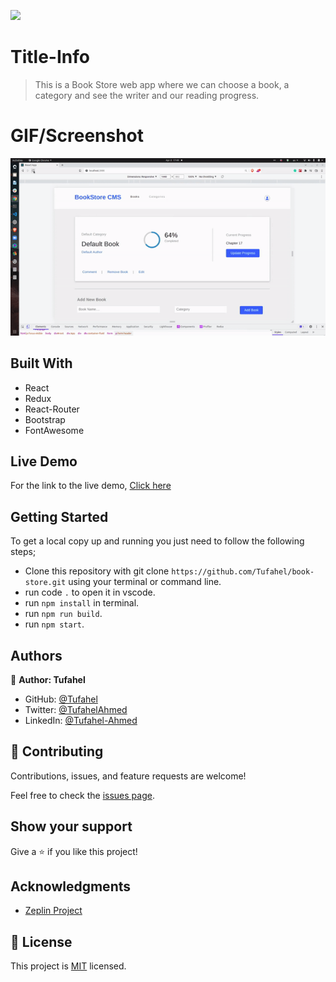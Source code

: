 ![](https://img.shields.io/badge/Microverse-blueviolet)

# Title-Info
> This is a Book Store web app where we can choose a book, a category and see the writer and our reading progress.

# GIF/Screenshot
![](gif3.gif)

## Built With
- React
- Redux
- React-Router
- Bootstrap
- FontAwesome

## Live Demo
For the link to the live demo, [Click here](https://benevolent-melomakarona-75d9f6.netlify.app/)

## Getting Started
To get a local copy up and running you just need to follow the following steps;
- Clone this repository with
git clone `https://github.com/Tufahel/book-store.git` using your terminal or command line.
- run code `.` to open it in vscode.
- run `npm install` in terminal.
- run `npm run build`.
- run `npm start`.

## Authors

👤 **Author: Tufahel**

- GitHub: [@Tufahel](https://github.com/Tufahel)
- Twitter: [@TufahelAhmed](https://twitter.com/TufahelAhmed)
- LinkedIn: [@Tufahel-Ahmed](https://www.linkedin.com/in/tufahel-ahmed/)

## 🤝 Contributing

Contributions, issues, and feature requests are welcome!

Feel free to check the [issues page](../../issues/).

## Show your support

Give a ⭐️ if you like this project!

## Acknowledgments

- [Zeplin Project](https://app.zeplin.io/project/5b35a9e13227086040f8eb75/screen/5b695e29bb8c844f118f9378)

## 📝 License

This project is [MIT](./MIT.md) licensed.
